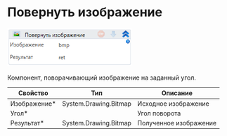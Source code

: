 # Повернуть изображение

![](<../../../../.gitbook/assets/image (311).png>)

Компонент, поворачивающий изображение на заданный угол.

| Свойство      | Тип                   | Описание               |
| ------------- | --------------------- | ---------------------- |
| Изображение\* | System.Drawing.Bitmap | Исходное изображение   |
| Угол\*        |                       | Угол поворота          |
| Результат\*   | System.Drawing.Bitmap | Полученное изображение |

